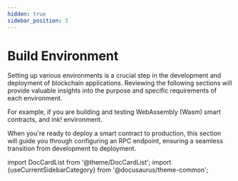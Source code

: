 ```yaml
---
hidden: true
sidebar_position: 3
---
```


# Build Environment

Setting up various environments is a crucial step in the development and deployment of blockchain applications. Reviewing the following sections will provide valuable insights into the purpose and specific requirements of each environment.

For example, if you are building and testing WebAssembly (Wasm) smart contracts, and ink! environment.

When you're ready to deploy a smart contract to production, this section will guide you through configuring an RPC endpoint, ensuring a seamless transition from development to deployment.

import DocCardList from '@theme/DocCardList';
import {useCurrentSidebarCategory} from '@docusaurus/theme-common';

<DocCardList items={useCurrentSidebarCategory().items}/>

